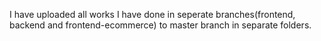 I have uploaded all works I have done in seperate branches(frontend, backend and frontend-ecommerce) to master branch in separate folders.
